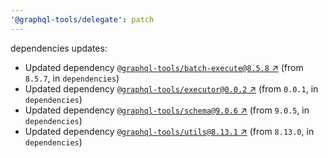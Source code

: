 ```yaml
---
'@graphql-tools/delegate': patch
---
```

dependencies updates:
  - Updated dependency [`@graphql-tools/batch-execute@8.5.8` ↗︎](https://www.npmjs.com/package/@graphql-tools/batch-execute/v/8.5.8) (from `8.5.7`, in `dependencies`)
  - Updated dependency [`@graphql-tools/executor@0.0.2` ↗︎](https://www.npmjs.com/package/@graphql-tools/executor/v/0.0.2) (from `0.0.1`, in `dependencies`)
  - Updated dependency [`@graphql-tools/schema@9.0.6` ↗︎](https://www.npmjs.com/package/@graphql-tools/schema/v/9.0.6) (from `9.0.5`, in `dependencies`)
  - Updated dependency [`@graphql-tools/utils@8.13.1` ↗︎](https://www.npmjs.com/package/@graphql-tools/utils/v/8.13.1) (from `8.13.0`, in `dependencies`)

